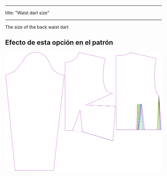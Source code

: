 - - -
title: "Waist dart size"
- - -

The size of the back waist dart

## Efecto de esta opción en el patrón

![This image shows the effect of this option by superimposing several variants that have a different value for this option](breanna_waistdartsize_sample.svg "Effect of this option on the pattern")
